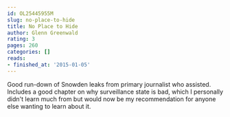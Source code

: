 ```yaml
---
id: OL25445955M
slug: no-place-to-hide
title: No Place to Hide
author: Glenn Greenwald
rating: 3
pages: 260
categories: []
reads:
- finished_at: '2015-01-05'
---
```

Good run-down of Snowden leaks from primary journalist who assisted. Includes a good chapter on why surveillance state is bad, which I personally didn't learn much from but would now be my recommendation for anyone else wanting to learn about it.
